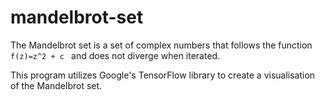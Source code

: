 # mandelbrot-set
The Mandelbrot set is a set of complex numbers that follows the function ```f(z)=z^2 + c ``` and does not diverge when iterated. 

This program utilizes Google's TensorFlow library to create a visualisation of the Mandelbrot set.